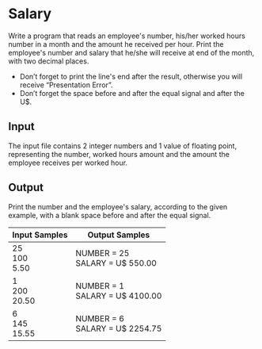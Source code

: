 # Salary
Write a program that reads an employee's number, his/her worked hours number in a month and the amount he received per hour. Print the employee's number and salary that he/she will receive at end of the month, with two decimal places.

- Don’t forget to print the line's end after the result, otherwise you will receive “Presentation Error”.
- Don’t forget the space before and after the equal signal and after the U$.

## Input
The input file contains 2 integer numbers and 1 value of floating point, representing the number, worked hours amount and the amount the employee receives per worked hour.

## Output
Print the number and the employee's salary, according to the given example, with a blank space before and after the equal signal.

|    Input Samples    |           Output Samples           |
|---------------------|------------------------------------|
| 25<br> 100<br> 5.50 | NUMBER = 25<br> SALARY = U$ 550.00 |
| 1<br> 200<br> 20.50 | NUMBER = 1<br> SALARY = U$ 4100.00 |
| 6<br> 145<br> 15.55 | NUMBER = 6<br> SALARY = U$ 2254.75 |